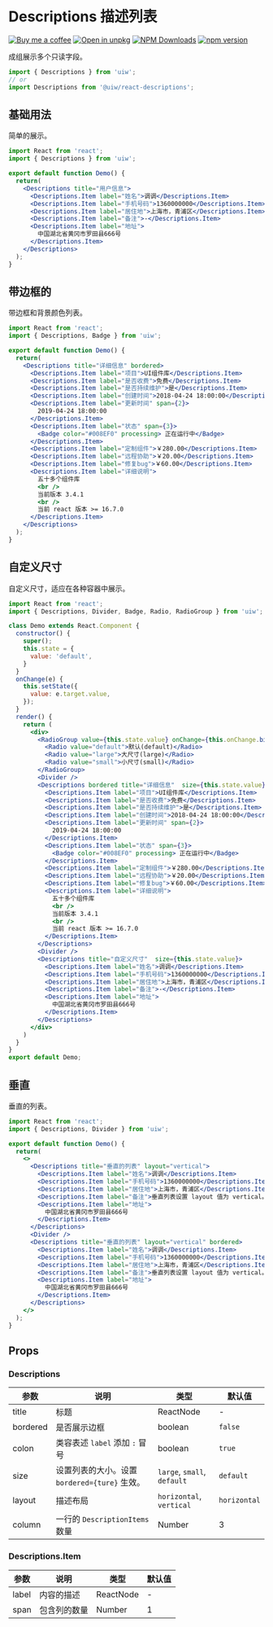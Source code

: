 Descriptions 描述列表
===

[![Buy me a coffee](https://img.shields.io/badge/Buy%20me%20a%20coffee-048754?logo=buymeacoffee)](https://jaywcjlove.github.io/#/sponsor)
[![Open in unpkg](https://img.shields.io/badge/Open%20in-unpkg-blue)](https://uiwjs.github.io/npm-unpkg/#/pkg/@uiw/react-descriptions/file/README.md)
[![NPM Downloads](https://img.shields.io/npm/dm/@uiw/react-descriptions.svg?style=flat)](https://www.npmjs.com/package/@uiw/react-descriptions)
[![npm version](https://img.shields.io/npm/v/@uiw/react-descriptions.svg?label=@uiw/react-descriptions)](https://npmjs.com/@uiw/react-descriptions)

成组展示多个只读字段。

```jsx
import { Descriptions } from 'uiw';
// or
import Descriptions from '@uiw/react-descriptions';
```

## 基础用法

简单的展示。

```jsx mdx:preview&bg=#fff
import React from 'react';
import { Descriptions } from 'uiw';

export default function Demo() {
  return(
    <Descriptions title="用户信息">
      <Descriptions.Item label="姓名">调调</Descriptions.Item>
      <Descriptions.Item label="手机号码">1360000000</Descriptions.Item>
      <Descriptions.Item label="居住地">上海市，青浦区</Descriptions.Item>
      <Descriptions.Item label="备注">-</Descriptions.Item>
      <Descriptions.Item label="地址">
        中国湖北省黄冈市罗田县666号
      </Descriptions.Item>
    </Descriptions>
  );
}
```

## 带边框的

带边框和背景颜色列表。

```jsx mdx:preview&bg=#fff
import React from 'react';
import { Descriptions, Badge } from 'uiw';

export default function Demo() {
  return(
    <Descriptions title="详细信息" bordered>
      <Descriptions.Item label="项目">UI组件库</Descriptions.Item>
      <Descriptions.Item label="是否收费">免费</Descriptions.Item>
      <Descriptions.Item label="是否持续维护">是</Descriptions.Item>
      <Descriptions.Item label="创建时间">2018-04-24 18:00:00</Descriptions.Item>
      <Descriptions.Item label="更新时间" span={2}>
        2019-04-24 18:00:00
      </Descriptions.Item>
      <Descriptions.Item label="状态" span={3}>
        <Badge color="#008EF0" processing> 正在运行中</Badge>
      </Descriptions.Item>
      <Descriptions.Item label="定制组件">￥280.00</Descriptions.Item>
      <Descriptions.Item label="远程协助">￥20.00</Descriptions.Item>
      <Descriptions.Item label="修复bug">￥60.00</Descriptions.Item>
      <Descriptions.Item label="详细说明">
        五十多个组件库
        <br />
        当前版本 3.4.1
        <br />
        当前 react 版本 >= 16.7.0
      </Descriptions.Item>
    </Descriptions>
  );
}
```

## 自定义尺寸

自定义尺寸，适应在各种容器中展示。

```jsx mdx:preview&bg=#fff
import React from 'react';
import { Descriptions, Divider, Badge, Radio, RadioGroup } from 'uiw';

class Demo extends React.Component {
  constructor() {
    super();
    this.state = {
      value: 'default',
    }
  }
  onChange(e) {
    this.setState({
      value: e.target.value,
    });
  }
  render() {
    return (
      <div>
        <RadioGroup value={this.state.value} onChange={this.onChange.bind(this)}>
          <Radio value="default">默认(default)</Radio>
          <Radio value="large">大尺寸(large)</Radio>
          <Radio value="small">小尺寸(small)</Radio>
        </RadioGroup>
        <Divider />
        <Descriptions bordered title="详细信息"  size={this.state.value}>
          <Descriptions.Item label="项目">UI组件库</Descriptions.Item>
          <Descriptions.Item label="是否收费">免费</Descriptions.Item>
          <Descriptions.Item label="是否持续维护">是</Descriptions.Item>
          <Descriptions.Item label="创建时间">2018-04-24 18:00:00</Descriptions.Item>
          <Descriptions.Item label="更新时间" span={2}>
            2019-04-24 18:00:00
          </Descriptions.Item>
          <Descriptions.Item label="状态" span={3}>
            <Badge color="#008EF0" processing> 正在运行中</Badge>
          </Descriptions.Item>
          <Descriptions.Item label="定制组件">￥280.00</Descriptions.Item>
          <Descriptions.Item label="远程协助">￥20.00</Descriptions.Item>
          <Descriptions.Item label="修复bug">￥60.00</Descriptions.Item>
          <Descriptions.Item label="详细说明">
            五十多个组件库
            <br />
            当前版本 3.4.1
            <br />
            当前 react 版本 >= 16.7.0
          </Descriptions.Item>
        </Descriptions>
        <Divider />
        <Descriptions title="自定义尺寸"  size={this.state.value}>
          <Descriptions.Item label="姓名">调调</Descriptions.Item>
          <Descriptions.Item label="手机号码">1360000000</Descriptions.Item>
          <Descriptions.Item label="居住地">上海市，青浦区</Descriptions.Item>
          <Descriptions.Item label="备注">-</Descriptions.Item>
          <Descriptions.Item label="地址">
            中国湖北省黄冈市罗田县666号
          </Descriptions.Item>
        </Descriptions>
      </div>
    )
  }
}
export default Demo;
```

## 垂直

垂直的列表。

```jsx mdx:preview&bg=#fff
import React from 'react';
import { Descriptions, Divider } from 'uiw';

export default function Demo() {
  return(
    <>
      <Descriptions title="垂直的列表" layout="vertical">
        <Descriptions.Item label="姓名">调调</Descriptions.Item>
        <Descriptions.Item label="手机号码">1360000000</Descriptions.Item>
        <Descriptions.Item label="居住地">上海市，青浦区</Descriptions.Item>
        <Descriptions.Item label="备注">垂直列表设置 layout 值为 vertical。</Descriptions.Item>
        <Descriptions.Item label="地址">
          中国湖北省黄冈市罗田县666号
        </Descriptions.Item>
      </Descriptions>
      <Divider />
      <Descriptions title="垂直的列表" layout="vertical" bordered>
        <Descriptions.Item label="姓名">调调</Descriptions.Item>
        <Descriptions.Item label="手机号码">1360000000</Descriptions.Item>
        <Descriptions.Item label="居住地">上海市，青浦区</Descriptions.Item>
        <Descriptions.Item label="备注">垂直列表设置 layout 值为 vertical。</Descriptions.Item>
        <Descriptions.Item label="地址">
          中国湖北省黄冈市罗田县666号
        </Descriptions.Item>
      </Descriptions>
    </>
  );
}
```

## Props

### Descriptions

| 参数 | 说明 | 类型 | 默认值 |
| ---- | ---- | ---- | ---- |
| title | 标题 | ReactNode | - |
| bordered | 是否展示边框 | boolean | `false` |
| colon | 类容表述 `label` 添加 `:` 冒号 | boolean | `true` |
| size | 设置列表的大小。设置 `bordered={ture}` 生效。 | `large`, `small`, `default` | `default` |
| layout | 描述布局 | `horizontal`, `vertical` | `horizontal` |
| column | 一行的 `DescriptionItems` 数量 | Number | 3 |

### Descriptions.Item

| 参数 | 说明 | 类型 | 默认值 |
| ---- | ---- | ---- | ---- |
| label | 内容的描述 | ReactNode | - |
| span | 包含列的数量 | Number | 1 |
